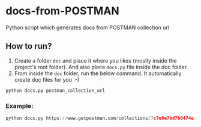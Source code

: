 # docs-from-POSTMAN
Python script which generates docs from POSTMAN collection url

## How to run?

1. Create a folder `doc` and place it where you likes (mostly inside the project's root folder). And also place `docs.py` file inside the doc folder.
2. From inside the `doc` folder, run the below command. It automatically create doc files for you :-)

````Python
python docs.py postman_collection_url
````
### Example:

````Python
python docs.py https://www.getpostman.com/collections/7c7e9e7bd7b0474ef082
````
